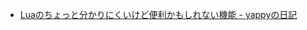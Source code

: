 - [Luaのちょっと分かりにくいけど便利かもしれない機能 - yappyの日記](https://yappy-t.hatenadiary.org/entry/20100325/1269536711)
